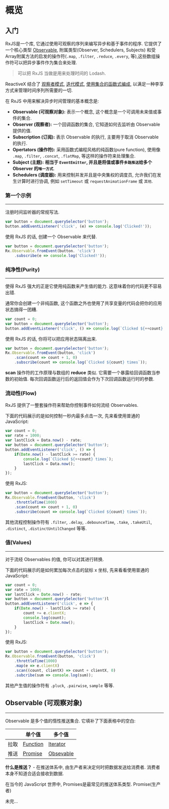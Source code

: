 # 概览

## 入门

RxJS是一个库, 它通过使用可观察的序列来编写异步和基于事件的程序. 它提供了一个核心类型 [Observable](#Observable), 附属类型(Observer, Schedulers, Subjects) 和受Array附属方法的启发的操作符(`.map`, `.filter`, `.reduce`, `.every`, 等),这些数组操作符可以把异步事件作为集合来处理.

> 可以把 RxJS 当做是用来处理时间的 Lodash.

ReactiveX 结合了 [观察者模式](https://en.wikipedia.org/wiki/Observer_pattern), [迭代模式](https://en.wikipedia.org/wiki/Iterator_pattern#JavaScript), [使用集合的函数式编成](http://martinfowler.com/articles/collection-pipeline/#NestedOperatorExpressions), 以满足一种李享方式来管理时间序列所需要的一切.

在 RxJS 中用来解决异步时间管理的基本概念是:

* **Observable (可观察对象):** 表示一个概念, 这个概念是一个可调用未来值或事件的集合.
* **Observer (观察者):** 一个回调函数的集合, 它知道如何去监听由 Observable 提供的值.
* **Subscription (订阅):** 表示 Observable 的执行, 主要用于取消 Observable 的执行.
* **Opertators (操作符):** 采用函数式编程风格的纯函数(pure function), 使用像 `.map`, `.filter`, `.concat`, `.flatMap`, 等这样的操作符来处理集合.
* **Subject (主题):** **相当于 `EventEmitter`, 并且是将值或事件`多路推送`给多个 Observer 的`唯一方式`**.
* **Schedulers (调度器):** 用来控制并发并且是中央集权的调度员, 允许我们在发生计算时进行协调, 例如 `setTimeout` 或 `requestAnimationFrame` 或 `其他`.

### 第一个示例

---

注册时间监听器的常规写法.

```javascript
var button = document.querySelector('button');
button.addEventListener('click', (e) => console.log('Clicked!'));
```

使用 RxJS 的话, 创建一个 Observable 来代替.

```javascript
var button = document.querySelector('button');
Rx.Observable.fromEvent(button. 'click')
    .subscribe(e => console.log('Clicked!'));
```

### 纯净性(Purity)

---

使得 RxJS 强大的正是它使用纯函数来产生值的能力. 这意味着你的代码更不容易出错.

通常你会创建一个非纯函数, 这个函数之外也使用了共享变量的代码会把你的应用状态搞得一团糟.

```javascript
var count = 0;
var button = document.querySelector('button');
button.addEventListener('click', () => console.log(`Clicked ${++count} times`));
```

使用 RxJS 的话, 你将可以把应用状态隔离出来.

```javascript
var button = document.querySelector('button');
Rx.Observable.fromEvent(button, 'click')
    .scan(count => count + 1, 0)
    .subscribe(count => console.log(`Clicked ${count} times`));
```

**scan** 操作符的工作原理与数组的 **reduce** 类似. 它需要一个暴露给回调函数当参数的初始值. 每次回调函数运行后的返回值会作为下次回调函数运行时的参数.

### 流动性(Flow)

RxJS 提供了一整套操作符来帮助你控制事件如何流经 Observables.

下面的代码展示的是如何控制一秒内最多点击一次, 先来看使用普通的 JavaScript:

```javascript
var count = 0;
var rate = 1000;
var lastClick = Data.now() - rate;
var button = document.querySelector('button');
button.addEventListener('click', () => {
    if(Date.now() - lastClick >= rate) {
        console.log(`Clicked ${++count} times`);
        lastClick = Data.now();
    }
});
```

使用 RxJS:

```javascript
var button = document.querySelector('button');
Rx.Observable.fromEvent(button, 'click')
    .throttleTime(1000)
    .scan(count => count + 1, 0)
    .subscribe(count => console.log(`Clicked ${count} times`));
```

其他流程控制操作符有 `.filter`, `.delay`, `.debounceTime`, `.take`, `.takeUtil`, `.distinct`, `.distinctUntilChanged` 等等.

### 值(Values)

---

对于流经 Observables 的值, 你可以对其进行转换.

下面的代码展示的是如何累加每次点击的鼠标 x 坐标, 先来看看使用普通的 JavaScript:

```javascript
var count = 0;
var rate = 1000;
var lastClick = Date.now() - rate;
var button = document.querySelector('button')l
button.addEventListener('click', e => {
    if(Date.now() - lastClick >= rate) {
        count += e.clientX;
        console.log(count);
        lastClick = Date.now();
    }
});
```

使用 RxJS:

```javascript
var button = document.querySelector('button');
Rx.Observable.fromEvent(button, 'click')
    .throttleTime(1000)
    .map(e => e.clientX)
    .scan((count, clientX) => count + clientX, 0)
    .subcribe(sum => console.log(sum));
```

其他产生值的操作符有 `.pluck`, `.pairwise`, `sample` 等等.

## Observable (可观察对象)

---

Observable 是多个值的惰性推送集合. 它填补了下面表格中的空白:

|      | 单个值                                                                                                  | 多个值                                                                                            |
| ---- | ------------------------------------------------------------------------------------------------------- | ------------------------------------------------------------------------------------------------- |
| 拉取 | [Function](https://developer.mozilla.org/zh-CN/docs/Web/JavaScript/Guide/Functions)                     | [Iterator](https://developer.mozilla.org/zh-CN/docs/Web/JavaScript/Reference/Iteration_protocols) |
| 推送 | [Promise](https://developer.mozilla.org/zh-CN/docs/Mozilla/JavaScript_code_modules/Promise.jsm/Promise) | [Obsevable](http://cn.rx.js.org/class/es6/Observable.js~Observable.html)                          |

**什么是推送？** - 在推送体系中, 由生产者来决定何时把数据发送给消费者. 消费者本身不知道合适会接收到数据.

在当今的 JavaScript 世界中, Promises是最常见的推送体系类型.
Promise(生产者)

未完...
